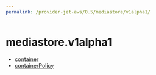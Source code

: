 ```yaml
---
permalink: /provider-jet-aws/0.5/mediastore/v1alpha1/
---
```


# mediastore.v1alpha1



* [container](container.md)
* [containerPolicy](containerPolicy.md)